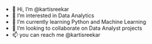 - 👋 Hi, I’m @kartisreekar
- 👀 I’m interested in Data Analytics
- 🌱 I’m currently learning Python and Machine Learning
- 💞️ I’m looking to collaborate on Data Analyst projects
- 📫 you can reach me @kartisreekar



